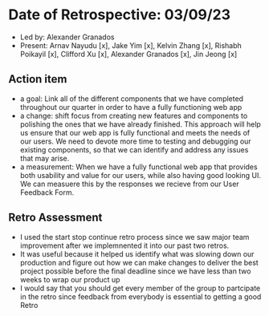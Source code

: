 # Date of Retrospective: 03/09/23

* Led by: Alexander Granados 
* Present:  Arnav Nayudu [x], Jake Yim [x], Kelvin Zhang [x], Rishabh Poikayil [x], Clifford Xu [x], Alexander Granados [x], Jin Jeong [x]

## Action item

* a goal: Link all of the different components that we have completed throughout our quarter in order to have a fully functioning web app
* a change: shift focus from creating new features and components to polishing the ones that we have already finished. This approach will help us ensure that our web app is fully functional and meets the needs of our users. We need to devote more time to testing and debugging our existing components, so that we can identify and address any issues that may arise.
* a measurement: When we have a fully functional web app that provides both usability and value for our users, while also having good looking UI. We can measuere this by the responses we recieve from our User Feedback Form.

## Retro Assessment

* I used the start stop continue retro process since we saw major team improvement after we implemnented it into our past two retros. 
* It was useful because it helped us identify what was slowing down our production and figure out how we can make changes to deliver the best project possible before the final deadline since we have less than two weeks to wrap our product up
* I would say that you should get every member of the group to partcipate in the retro since feedback from everybody is essential to getting a good Retro
